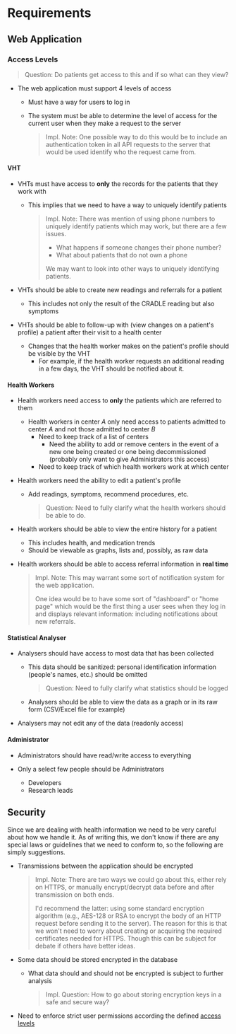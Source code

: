 # Requirements

## Web Application

### Access Levels

> Question: Do patients get access to this and if so what can they view?

* The web application must support 4 levels of access
  * Must have a way for users to log in
  * The system must be able to determine the level of access for the current user when they make a request to the server

    > Impl. Note: One possible way to do this would be to include an authentication token in all API requests to the server that would be used identify who the request came from.

#### VHT

* VHTs must have access to **only** the records for the patients that they work with
  * This implies that we need to have a way to uniquely identify patients

    > Impl. Note: There was mention of using phone numbers to uniquely identify patients which may work, but there are a few issues.
    >
    > * What happens if someone changes their phone number?
    > * What about patients that do not own a phone
    >
    > We may want to look into other ways to uniquely identifying patients.

* VHTs should be able to create new readings and referrals for a patient
  * This includes not only the result of the CRADLE reading but also symptoms

* VHTs should be able to follow-up with (view changes on a patient's profile) a patient after their visit to a health center
  * Changes that the health worker makes on the patient's profile should be visible by the VHT
    * For example, if the health worker requests an additional reading in a few days, the VHT should be notified about it.

#### Health Workers

* Health workers need access to **only** the patients which are referred to them
  * Health workers in center *A* only need access to patients admitted to center *A* and not those admitted to center *B*
    * Need to keep track of a list of centers
      * Need the ability to add or remove centers in the event of a new one being created or one being decommissioned (probably only want to give Administrators this access)
    * Need to keep track of which health workers work at which center

* Health workers need the ability to edit a patient's profile
  * Add readings, symptoms, recommend procedures, etc.

    > Question: Need to fully clarify what the health workers should be able to do.

* Health workers should be able to view the entire history for a patient
  * This includes health, and medication trends
  * Should be viewable as graphs, lists and, possibly, as raw data

* Health workers should be able to access referral information in **real time**

  > Impl. Note: This may warrant some sort of notification system for the web application.
  >
  > One idea would be to have some sort of "dashboard" or "home page" which would be the first thing a user sees when they log in and displays relevant information: including notifications about new referrals.

#### Statistical Analyser

* Analysers should have access to most data that has been collected
  * This data should be sanitized: personal identification information (people's names, etc.) should be omitted

    > Question: Need to fully clarify what statistics should be logged

  * Analysers should be able to view the data as a graph or in its raw form (CSV/Excel file for example)

* Analysers may not edit any of the data (readonly access)

#### Administrator

* Administrators should have read/write access to everything

* Only a select few people should be Administrators
  * Developers
  * Research leads


## Security

Since we are dealing with health information we need to be very careful about how we handle it. As of writing this, we don't know if there are any special laws or guidelines that we need to conform to, so the following are simply suggestions.

* Transmissions between the application should be encrypted

  > Impl. Note: There are two ways we could go about this, either rely on HTTPS, or manually encrypt/decrypt data before and after transmission on both ends.
  >
  > I'd recommend the latter: using some standard encryption algorithm (e.g., AES-128 or RSA to encrypt the body of an HTTP request before sending it to the server). The reason for this is that we won't need to worry about creating or acquiring the required certificates needed for HTTPS. Though this can be subject for debate if others have better ideas.

* Some data should be stored encrypted in the database
  * What data should and should not be encrypted is subject to further analysis

    > Impl. Question: How to go about storing encryption keys in a safe and secure way?

* Need to enforce strict user permissions according the defined [access levels](#access-levels)
